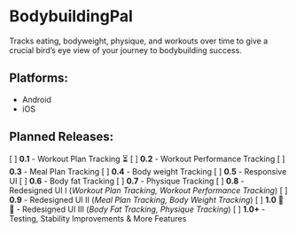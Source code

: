 # BodybuildingPal 
Tracks eating, bodyweight, physique, and workouts over time to give a crucial bird’s eye view of your journey to bodybuilding success.

## Platforms: 
- Android
- iOS

## Planned Releases:
[ ] **0.1** - Workout Plan Tracking ⏳
[ ] **0.2** - Workout Performance Tracking
[ ] **0.3** - Meal Plan Tracking
[ ] **0.4** - Body weight Tracking
[ ] **0.5** - Responsive UI
[ ] **0.6** - Body fat Tracking
[ ] **0.7** - Physique Tracking
[ ] **0.8** - Redesigned UI I (*Workout Plan Tracking, Workout Performance Tracking*)
[ ] **0.9** - Redesigned UI II (*Meal Plan Tracking, Body Weight Tracking*)
[ ] **1.0** 🚀🎉 - Redesigned UI III (*Body Fat Tracking, Physique Tracking*)
[ ] **1.0+** - Testing, Stability Improvements & More Features  